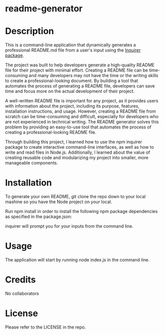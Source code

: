 # readme-generator

# Description

This is a command-line application that dynamically generates a professional README.md file from a user's input using the [Inquirer package](https://www.npmjs.com/package/inquirer).

The project was built to help developers generate a high-quality README file for their project with minimal effort. Creating a README file can be time-consuming and many developers may not have the time or the writing skills to create a professional-looking document. By building a tool that automates the process of generating a README file, developers can save time and focus more on the actual development of their project.

A well-written README file is important for any project, as it provides users with information about the project, including its purpose, features, installation instructions, and usage. However, creating a README file from scratch can be time-consuming and difficult, especially for developers who are not experienced in technical writing. The README generator solves this problem by providing an easy-to-use tool that automates the process of creating a professional-looking README file.

Through building this project, I learned how to use the npm inquirer package to create interactive command-line interfaces, as well as how to write and read files in Node.js. Additionally, I learned about the value of creating reusable code and modularizing my project into smaller, more manageable components.

# Installation

To generate your own README, git clone the repo down to your local mashine so you have the Node project on your local.

Run npm install in order to install the following npm package dependencies as specified in the package.json:

inquirer will prompt you for your inputs from the command line.

# Usage

The application will start by running node index.js in the command line.

# Credits

No collaborators

# License

Please refer to the LICENSE in the repo.



